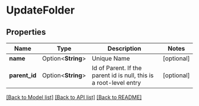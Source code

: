 # UpdateFolder

## Properties

Name | Type | Description | Notes
------------ | ------------- | ------------- | -------------
**name** | Option<**String**> | Unique Name | [optional]
**parent_id** | Option<**String**> | Id of Parent. If the parent id is null, this is a root-level entry | [optional]

[[Back to Model list]](../README.md#documentation-for-models) [[Back to API list]](../README.md#documentation-for-api-endpoints) [[Back to README]](../README.md)


